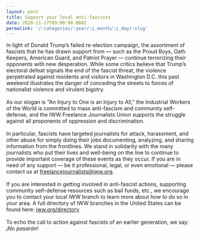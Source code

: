 ```yaml
---
layout: post
title: Support your local anti-fascists
date: 2020-11-17T09:00:00.000Z
permalink: '/:categories/:year/:i_month/:i_day/:slug'
---
```

In light of Donald Trump’s failed re-election campaign, the assortment of fascists that he has drawn support from — such as the Proud Boys, Oath Keepers, American Guard, and Patriot Prayer — continue terrorizing their opponents with new desperation. While some critics believe that Trump’s electoral defeat signals the end of the fascist threat, the violence perpetrated against residents and visitors in Washington D.C. this past weekend illustrates the danger of conceding the streets to forces of nationalist violence and virulent bigotry.<br><br>
As our slogan is "An Injury to One is an Injury to All," the Industrial Workers of the World is committed to mass anti-fascism and community self-defense, and the IWW Freelance Journalists Union supports the struggle against all proponents of oppression and discrimination.<br><br>
In particular, fascists have targeted journalists for attack, harassment, and other abuse for simply doing their jobs documenting, analyzing, and sharing information from the frontlines. We stand in solidarity with the many journalists who put their lives and well-being on the line to continue to provide important coverage of these events as they occur. If you are in need of any support — be it professional, legal, or even emotional — please contact us at [freelancejournalists@iww.org](mailto:freelancejournalists@iww.org).<br><br>
If you are interested in getting involved in anti-fascist actions, supporting community self-defense resources such as bail funds, etc., we encourage you to contact your local IWW branch to learn more about how to do so in your area. A full directory of IWW branches in the United States can be found here: [iww.org/directory](https://iww.org/directory/)<br><br>To echo the call to action against fascists of an earlier generation, we say: _¡No pasarán!_
